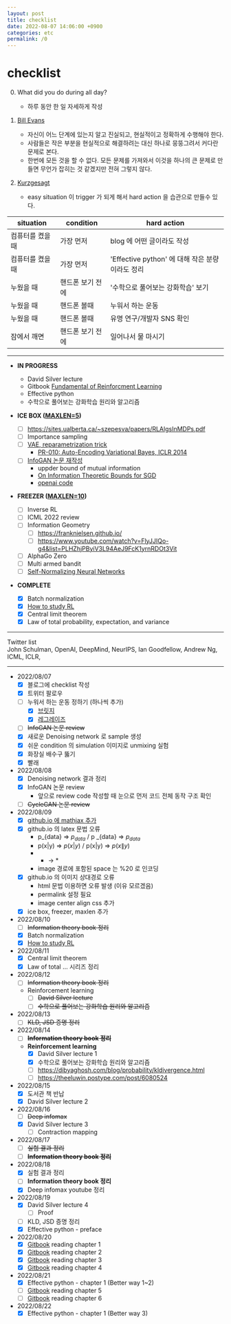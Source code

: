```yaml
---
layout: post
title: checklist
date: 2022-08-07 14:06:00 +0900
categories: etc
permalink: /0
---
```


# checklist

0. What did you do during all day?
   - 하루 동안 한 일 자세하게 작성

1. [Bill Evans](https://www.youtube.com/watch?v=anH8Y8vAz2Q&t=110s)
   - 자신이 어느 단계에 있는지 알고 진실되고, 현실적이고 정확하게 수행해야 한다.
   - 사람들은 작은 부분을 현실적으로 해결하려는 대신 하나로 뭉뚱그려서 커다란 문제로 본다.
   - 한번에 모든 것을 할 수 없다. 모든 문제를 가져와서 이것을 하나의 큰 문제로 만들면 무언가 잡히는 것 같겠지만 전혀 그렇지 않다.

2. [Kurzgesagt](https://www.youtube.com/watch?v=75d_29QWELk)
   - easy situation 이 trigger 가 되게 해서 hard action 을 습관으로 만들수 있다. 

|situation|condition|hard action|
|---|---|---|
|컴퓨터를 켰을 때|가장 먼저|blog 에 어떤 글이라도 작성|
|컴퓨터를 켰을 때|가장 먼저|'Effective python' 에 대해 작은 분량이라도 정리|
|누웠을 때|핸드폰 보기 전에|'수학으로 풀어보는 강화학습' 보기|
|누웠을 때|핸드폰 볼때|누워서 하는 운동|
|누웠을 때|핸드폰 볼때|유명 연구/개발자 SNS 확인|
|잠에서 깨면|핸드폰 보기 전에|일어나서 물 마시기|

---
- **IN PROGRESS**
  - David Silver lecture
  - Gitbook [Fundamental of Reinforcment Learning](https://dnddnjs.gitbooks.io/rl/content/)
  - Effective python
  - 수학으로 풀어보는 강화학습 원리와 알고리즘

- **ICE BOX (<U>MAXLEN=5</U>)**
  - [ ] https://sites.ualberta.ca/~szepesva/papers/RLAlgsInMDPs.pdf
  - [ ] Importance sampling
  - [ ] [VAE, reparametrization trick](https://jaejunyoo.blogspot.com/2017/04/auto-encoding-variational-bayes-vae-1.html)
    - [PR-010: Auto-Encoding Variational Bayes, ICLR 2014](https://www.youtube.com/watch?v=KYA-GEhObIs&list=PLlMkM4tgfjnJhhd4wn5aj8fVTYJwIpWkS&index=12)
  - [ ] [InfoGAN 논문 재작성](https://www.inference.vc/infogan-variational-bound-on-mutual-information-twice/)
    - uppder bound of mutual information
    - [On Information Theoretic Bounds for SGD](https://www.inference.vc/on-information-theoretic-bounds-for-sgd/)
    - [openai code](https://github.com/openai/InfoGAN/blob/master/infogan/algos/infogan_trainer.py)
  
- **FREEZER (<U>MAXLEN=10</U>)**
  - [ ] Inverse RL
  - [ ] ICML 2022 review
  - [ ] Information Geometry
    - [ ] https://franknielsen.github.io/
    - [ ] https://www.youtube.com/watch?v=FlyJJIQo-g4&list=PLHZhjPByiV3L94AeJ9FcK1yrnRDOt3Vit
  - [ ] AlphaGo Zero
  - [ ] Multi armed bandit
  - [ ] [Self-Normalizing Neural Networks](https://arxiv.org/abs/1706.02515)

- **COMPLETE**
  - [x] Batch normalization
  - [x] [How to study RL](https://github.com/reinforcement-learning-kr/how_to_study_rl)
  - [x] Central limit theorem 
  - [x] Law of total probability, expectation, and variance

---

Twitter list <br>
John Schulman, OpenAI, DeepMind, NeurIPS, Ian Goodfellow, Andrew Ng, ICML, ICLR,

---

- 2022/08/07
  - [x] 블로그에 checklist 작성
  - [x] 트위터 팔로우
  - [ ] 누워서 하는 운동 정하기 (하나씩 추가)
    - [x] [브릿지](https://brunch.co.kr/@tenbody/1486)
    - [x] [레그레이즈](https://brunch.co.kr/@tenbody/1486)
  - [ ] ~~InfoGAN 논문 review~~
  - [x] 새로운 Denoising network 로 sample 생성
  - [x] 쉬운 condition 의 simulation 이미지로 unmixing 실험
  - [x] 화장실 배수구 뚫기
  - [x] 빨래
- 2022/08/08
  - [x] Denoising network 결과 정리
  - [x] InfoGAN 논문 review
    -  앞으로 review code 작성할 때 눈으로 먼저 코드 전체 동작 구조 확인
  - [ ] ~~CycleGAN 논문 review~~
- 2022/08/09
  - [x] [github.io 에 mathjax 추가](http://csega.github.io/mypost/2017/03/28/how-to-set-up-mathjax-on-jekyll-and-github-properly.html)
  - [x] github.io 의 latex 문법 오류
    - p_{data} => $p_{data}$ / p _{data} => $p _{data}$
    - p(x|y) => $p(x|y)$ / p(x\|y) => $p(x\|y)$
    - * -> \*
    - image 경로에 포함된 space 는 %20 로 인코딩
  - [x] github.io 의 이미지 상대경로 오류
    - html 문법 이용하면 오류 발생 (이유 모르겠음)
    - permalink 설정 필요
    - image center align css 추가
  - [x] ice box, freezer, maxlen 추가
- 2022/08/10
  - [ ] ~~Information theory book 정리~~
  - [x] Batch normalization
  - [x] [How to study RL](https://github.com/reinforcement-learning-kr/how_to_study_rl)
- 2022/08/11
  - [x] Central limit theorem
  - [x] Law of total ... 시리즈 정리
- 2022/08/12
  - [ ] ~~Information theory book 정리~~
  - Reinforcement learning
    - [ ] ~~David Silver lecture~~
    - [ ] ~~수학으로 풀어보는 강화학습 원리와 알고리즘~~
- 2022/08/13
  - [ ] ~~KLD, JSD 증명 정리~~
- 2022/08/14
  - [ ] ~~**Information theory book 정리**~~
  - **Reinforcement learning**
    - [x] David Silver lecture 1
    - [x] 수학으로 풀어보는 강화학습 원리와 알고리즘
    - [ ] https://dibyaghosh.com/blog/probability/kldivergence.html
    - [ ] https://theeluwin.postype.com/post/6080524
- 2022/08/15
  - [x] 도서관 책 반납
  - [x] David Silver lecture 2
- 2022/08/16
  - [ ] ~~Deep infomax~~
  - [x] David Silver lecture 3
    - [ ] Contraction mapping
- 2022/08/17
  - [ ] ~~실험 결과 정리~~
  - [ ] ~~**Information theory book 정리**~~
- 2022/08/18
  - [x] 실험 결과 정리
  - [ ] **Information theory book 정리**
  - [x] Deep infomax youtube 정리
- 2022/08/19
  - [x] David Silver lecture 4
    - [ ] Proof
  - [ ] KLD, JSD 증명 정리
  - [x] Effective python - preface
- 2022/08/20
  - [x] [Gitbook](https://dnddnjs.gitbooks.io/rl/content/) reading chapter 1
  - [x] [Gitbook](https://dnddnjs.gitbooks.io/rl/content/) reading chapter 2
  - [x] [Gitbook](https://dnddnjs.gitbooks.io/rl/content/) reading chapter 3
  - [x] [Gitbook](https://dnddnjs.gitbooks.io/rl/content/) reading chapter 4
- 2022/08/21
  - [x] Effective python - chapter 1 (Better way 1~2)
  - [ ] [Gitbook](https://dnddnjs.gitbooks.io/rl/content/) reading chapter 5
  - [ ] [Gitbook](https://dnddnjs.gitbooks.io/rl/content/) reading chapter 6
- 2022/08/22
  - [x] Effective python - chapter 1 (Better way 3)